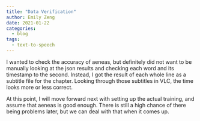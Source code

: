 ```yaml
---
title: "Data Verification"
author: Emily Zeng
date: 2021-01-22
categories:
  - blog
tags:
  - text-to-speech
---
```


I wanted to check the accuracy of aeneas, but definitely did not want to be manually looking at the json results and checking each word and its timestamp to the second. Instead, I got the result of each whole line as a subtitle file for the chapter. Looking through those subtitles in VLC, the time looks more or less correct. 

At this point, I will move forward next with setting up the actual training, and assume that aeneas is good enough. There is still a high chance of there being problems later, but we can deal with that when it comes up.
